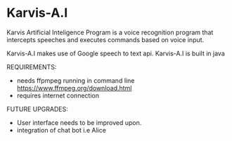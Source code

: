 # Karvis-A.I
Karvis Artificial Inteligence Program is a voice recognition program that intercepts speeches and executes commands
based on voice input.

Karvis-A.I makes use of Google speech to text api.
Karvis-A.I is built in java

REQUIREMENTS:

* needs ffpmpeg running in command line https://www.ffmpeg.org/download.html
* requires internet connection


FUTURE UPGRADES:
* User interface needs to be improved upon.
* integration of chat bot i.e Alice



